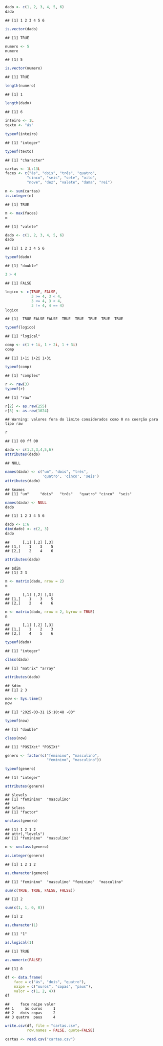 
``` r
dado <- c(1, 2, 3, 4, 5, 6)
dado
```

```
## [1] 1 2 3 4 5 6
```

``` r
is.vector(dado)
```

```
## [1] TRUE
```


``` r
numero <- 5
numero
```

```
## [1] 5
```

``` r
is.vector(numero)
```

```
## [1] TRUE
```

``` r
length(numero)
```

```
## [1] 1
```

``` r
length(dado)
```

```
## [1] 6
```


``` r
inteiro <- 1L
texto <- "ás"

typeof(inteiro)
```

```
## [1] "integer"
```

``` r
typeof(texto)
```

```
## [1] "character"
```


``` r
cartas <- 1L:13L
faces <- c("ás", "dois", "três", "quatro",
          "cinco", "seis", "sete", "oito",
          "nove", "dez", "valete", "dama", "rei")

n <- sum(cartas)
is.integer(n)
```

```
## [1] TRUE
```

``` r
m <- max(faces)
m
```

```
## [1] "valete"
```


``` r
dado <- c(1, 2, 3, 4, 5, 6)
dado
```

```
## [1] 1 2 3 4 5 6
```

``` r
typeof(dado)
```

```
## [1] "double"
```


``` r
3 > 4
```

```
## [1] FALSE
```

``` r
logico <- c(TRUE, FALSE, 
            3 >= 4, 3 < 4, 
            3 <= 4, 3 < 4, 
            3 != 4, 4 == 4)
logico
```

```
## [1]  TRUE FALSE FALSE  TRUE  TRUE  TRUE  TRUE  TRUE
```

``` r
typeof(logico)
```

```
## [1] "logical"
```


``` r
comp <- c(1 + 1i, 1 + 2i, 1 + 3i)
comp
```

```
## [1] 1+1i 1+2i 1+3i
```

``` r
typeof(comp)
```

```
## [1] "complex"
```


``` r
r <- raw(3)
typeof(r)
```

```
## [1] "raw"
```

``` r
r[2] <- as.raw(255) 
r[3] <- as.raw(1024) 
```

```
## Warning: valores fora do limite considerados como 0 na coerção para tipo raw
```

``` r
r
```

```
## [1] 00 ff 00
```


``` r
dado <- c(1,2,3,4,5,6)
attributes(dado)
```

```
## NULL
```

``` r
names(dado) <- c("um", "dois", "três", 
                 'quatro', 'cinco', 'seis')
attributes(dado)
```

```
## $names
## [1] "um"     "dois"   "três"   "quatro" "cinco"  "seis"
```


``` r
names(dado) <- NULL
dado
```

```
## [1] 1 2 3 4 5 6
```


``` r
dado <- 1:6
dim(dado) <- c(2, 3)
dado
```

```
##      [,1] [,2] [,3]
## [1,]    1    3    5
## [2,]    2    4    6
```

``` r
attributes(dado)
```

```
## $dim
## [1] 2 3
```


``` r
m <- matrix(dado, nrow = 2)
m
```

```
##      [,1] [,2] [,3]
## [1,]    1    3    5
## [2,]    2    4    6
```

``` r
n <- matrix(dado, nrow = 2, byrow = TRUE)
n
```

```
##      [,1] [,2] [,3]
## [1,]    1    2    3
## [2,]    4    5    6
```


``` r
typeof(dado)
```

```
## [1] "integer"
```

``` r
class(dado)
```

```
## [1] "matrix" "array"
```

``` r
attributes(dado)
```

```
## $dim
## [1] 2 3
```


``` r
now <- Sys.time()
now
```

```
## [1] "2025-03-31 15:10:48 -03"
```

``` r
typeof(now)
```

```
## [1] "double"
```

``` r
class(now)
```

```
## [1] "POSIXct" "POSIXt"
```


``` r
genero <- factor(c("feminino", "masculino", 
                   "feminino", "masculino"))

typeof(genero)
```

```
## [1] "integer"
```

``` r
attributes(genero)
```

```
## $levels
## [1] "feminino"  "masculino"
## 
## $class
## [1] "factor"
```


``` r
unclass(genero)
```

```
## [1] 1 2 1 2
## attr(,"levels")
## [1] "feminino"  "masculino"
```

``` r
n <- unclass(genero)

as.integer(genero)
```

```
## [1] 1 2 1 2
```

``` r
as.character(genero)
```

```
## [1] "feminino"  "masculino" "feminino"  "masculino"
```


``` r
sum(c(TRUE, TRUE, FALSE, FALSE))
```

```
## [1] 2
```

``` r
sum(c(1, 1, 0, 0))
```

```
## [1] 2
```

``` r
as.character(1)
```

```
## [1] "1"
```

``` r
as.logical(1)
```

```
## [1] TRUE
```

``` r
as.numeric(FALSE)
```

```
## [1] 0
```


``` r
df <- data.frame(
    face = c("ás", "dois", "quatro"),  
    naipe = c("ouros", "copas", "paus"), 
    valor = c(1, 2, 4))
df
```

```
##     face naipe valor
## 1     ás ouros     1
## 2   dois copas     2
## 3 quatro  paus     4
```


``` r
write.csv(df, file = "cartas.csv", 
          row.names = FALSE, quote=FALSE)

cartas <- read.csv("cartas.csv")
```

